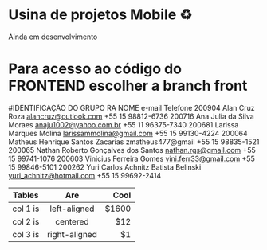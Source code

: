 # Usina de projetos Mobile ♻️
Ainda em desenvolvimento

# Para acesso ao código do **FRONTEND** escolher a branch **front**

#IDENTIFICAÇÃO DO GRUPO
 RA 	NOME	e-mail	Telefone
200904	Alan Cruz Roza	alancruz@outlook.com	+55 15 98812-6736
200716	Ana Julia da Silva Moraes	anaju1002@yahoo.com.br	+55 11 96375-7340
200681	Larissa Marques Molina 	larissammolina@gmail.com	+55 15 99130-4224
200064	Matheus Henrique Santos Zacarias	zmatheus477@gmail	+55 15 98835-1521
200065	Nathan Roberto Gonçalves dos Santos	nathan.rgs@gmail.com	+55 15 99741-1076
200603	Vinicius Ferreira Gomes	vini.ferr33@gmail.com	+55 15 99846-5101
200262	Yuri Carlos Achnitz Batista Belinski	yuri_achnitz@hotmail.com	+55 15 99692-2414


| Tables   |      Are      |  Cool |
|----------|:-------------:|------:|
| col 1 is |  left-aligned | $1600 |
| col 2 is |    centered   |   $12 |
| col 3 is | right-aligned |    $1 |


